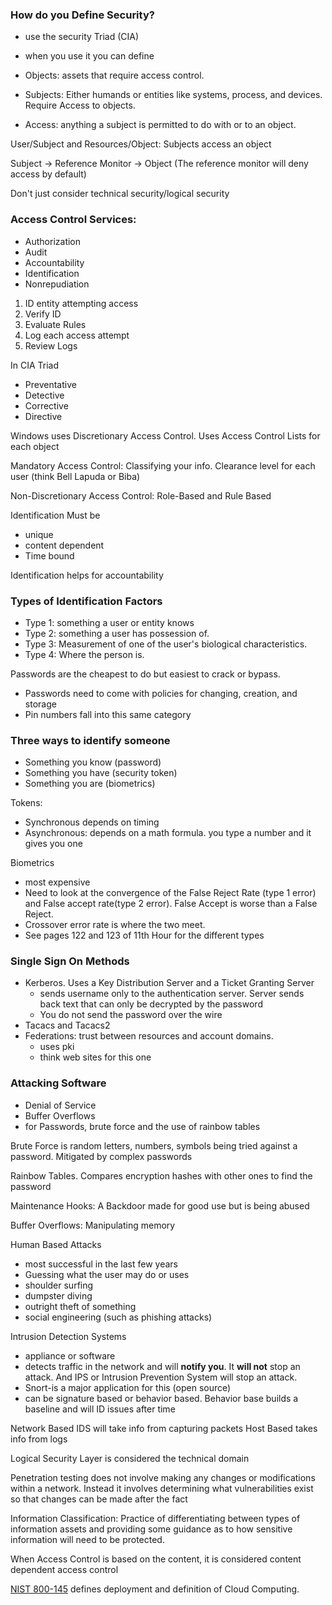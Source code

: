 ### How do you Define Security?
- use the security Triad (CIA)
- when you use it you can define

- Objects:  assets that require access control.
- Subjects:  Either humands or entities like systems, process, and devices.  Require Access to objects.
- Access:  anything a subject is permitted to do with or to an object.


User/Subject and Resources/Object:  Subjects access an object

Subject -> Reference Monitor -> Object (The reference monitor will deny access by default)

Don't just consider technical security/logical security

### Access Control Services:
- Authorization
- Audit
- Accountability
- Identification
- Nonrepudiation 

1. ID entity attempting access
2. Verify ID
3. Evaluate Rules
4. Log each access attempt
5. Review Logs

In CIA Triad
- Preventative
- Detective
- Corrective
- Directive

Windows uses Discretionary Access Control. Uses Access Control Lists for each object 

Mandatory Access Control:  Classifying your info.  Clearance level for each user (think Bell Lapuda or Biba)

Non-Discretionary Access Control:  Role-Based and Rule Based

Identification Must be
- unique
- content dependent
- Time bound

Identification helps for accountability

### Types of Identification Factors 
- Type 1:  something a user or entity knows
- Type 2:  something a user has possession of. 
- Type 3:  Measurement of one of the user's biological characteristics. 
- Type 4:  Where the person is.  

Passwords are the cheapest to do but easiest to crack or bypass.
- Passwords need to come with policies for changing, creation, and storage 
- Pin numbers fall into this same category

### Three ways to identify someone
- Something you know (password)
- Something you have (security token)
- Something you are (biometrics)

Tokens:
- Synchronous  depends on timing
- Asynchronous:  depends on a math formula.  you type a number and it gives you one

Biometrics
- most expensive
- Need to look at the convergence of the False Reject Rate (type 1 error) and False accept rate(type 2 error).  False Accept is worse than a False Reject.  
- Crossover error rate is where the two meet. 
- See pages 122 and 123 of 11th Hour for the different types

### Single Sign On Methods
- Kerberos.  Uses a Key Distribution Server and a Ticket Granting Server
  - sends username only to the authentication server.  Server sends back text that can only be decrypted by the password
  - You do not send the password over the wire
- Tacacs and Tacacs2
- Federations:  trust between resources and account domains.  
  - uses pki 
  - think web sites for this one

### Attacking Software
- Denial of Service
- Buffer Overflows
- for Passwords, brute force and the use of rainbow tables

Brute Force is random letters, numbers, symbols being tried against a password.  Mitigated by complex passwords

Rainbow Tables.  Compares encryption hashes with other ones to find the password

Maintenance Hooks:  A Backdoor made for good use but is being abused

Buffer Overflows:  Manipulating memory

Human Based Attacks
 - most successful in the last few years
 - Guessing what the user may do or uses
 - shoulder surfing
 - dumpster diving
 - outright theft of something
 - social engineering (such as phishing attacks)

Intrusion Detection Systems
 - appliance or software
 - detects traffic in the network and will **notify you**.  It **will not** stop an attack. And IPS or Intrusion Prevention System will stop an attack. 
 - Snort-is a major application for this (open source)
 - can be signature based or behavior based.  Behavior base builds a baseline and will ID issues after time

Network Based IDS will take info from capturing packets
Host Based takes info from logs 

Logical Security Layer is considered the technical domain

Penetration testing does not involve making any changes or modifications within a network.  Instead it involves determining what vulnerabilities exist so that changes can be made after the fact

Information Classification:  Practice of differentiating between types of information assets and providing some guidance as to how sensitive information will need to be protected.  

When Access Control is based on the content, it is considered content dependent access control

[NIST 800-145](https://nvlpubs.nist.gov/nistpubs/Legacy/SP/nistspecialpublication800-145.pdf) defines deployment and definition of Cloud Computing.  

